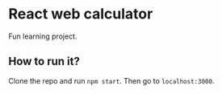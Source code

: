 # React web calculator
Fun learning project.

## How to run it?
Clone the repo and run `npm start`. Then go to `localhost:3000`.
